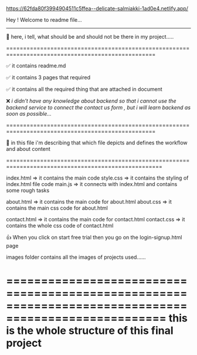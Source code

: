 https://62fda80f3994904511c5ffea--delicate-salmiakki-1ad0e4.netlify.app/

Hey ! Welcome to readme file...

--------------------------------------------------------------------------

🔴 here, i tell, what should be and should not be there in my project.....

==================================================================================================

✅ it contains readme.md

✅ it contains 3 pages that required 

✅ it contains all the required thing that are attached in document

❌ *i didn't have any knowledge about backend so that i cannot use the backend service to connect the contact us form , but i will learn backend as soon as possible...* 

==================================================================================================

🔴 in this file i'm describing that which file depicts and defines the workflow and about content

====================================================================================================

index.html => it contains the main code
    style.css => it contains the styling of index.html file code
    main.js => it connects with index.html and contains some rough tasks

about.html => it contains the main code for about.html
    about.css => it contains the main css code for about.html

contact.html => it contains the main code for contact.html
    contact.css => it contains the whole css code of contact.html

👍 When you click on start free trial then you go on the login-signup.html page

images folder contains all the images of projects used......

=====================================================================================================
this is the whole structure of this final project
=====================================================================================================
